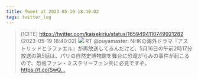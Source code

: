 ```yaml
---
title: Tweet at 2023-05-19 18:40:02
tags: twitter_log
---
```


> [!CITE] https://twitter.com/kaisekiriu/status/1659494110749921282 (2023-05-19 18:40:02)
> ![](https://twitter.com/kaisekiriu/status/1659494110749921282)
> RT @puyamaster: NHKの海外ドラマ『アストリッドとラファエル』が再放送してるんだけど、5月16日の午前2時17分放送の第5話は、パリの自然史博物館を舞台に恐竜がらみの事件が起こるので、恐竜ファン・ミステリーファン共に必見ですぞ。
> https://t.co/SwQ…
